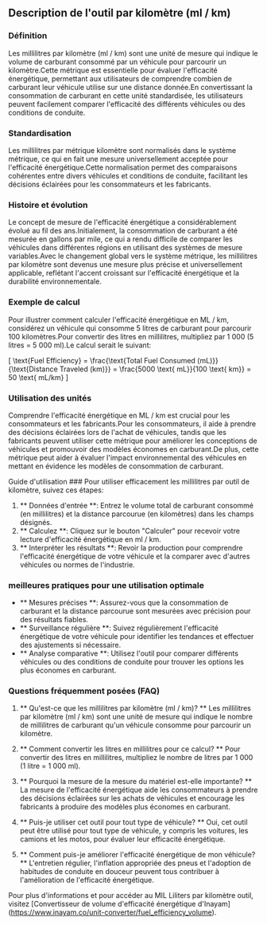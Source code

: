 ## Description de l'outil par kilomètre (ml / km)

### Définition
Les millilitres par kilomètre (ml / km) sont une unité de mesure qui indique le volume de carburant consommé par un véhicule pour parcourir un kilomètre.Cette métrique est essentielle pour évaluer l'efficacité énergétique, permettant aux utilisateurs de comprendre combien de carburant leur véhicule utilise sur une distance donnée.En convertissant la consommation de carburant en cette unité standardisée, les utilisateurs peuvent facilement comparer l'efficacité des différents véhicules ou des conditions de conduite.

### Standardisation
Les millilitres par métrique kilomètre sont normalisés dans le système métrique, ce qui en fait une mesure universellement acceptée pour l'efficacité énergétique.Cette normalisation permet des comparaisons cohérentes entre divers véhicules et conditions de conduite, facilitant les décisions éclairées pour les consommateurs et les fabricants.

### Histoire et évolution
Le concept de mesure de l'efficacité énergétique a considérablement évolué au fil des ans.Initialement, la consommation de carburant a été mesurée en gallons par mile, ce qui a rendu difficile de comparer les véhicules dans différentes régions en utilisant des systèmes de mesure variables.Avec le changement global vers le système métrique, les millilitres par kilomètre sont devenus une mesure plus précise et universellement applicable, reflétant l'accent croissant sur l'efficacité énergétique et la durabilité environnementale.

### Exemple de calcul
Pour illustrer comment calculer l'efficacité énergétique en ML / km, considérez un véhicule qui consomme 5 litres de carburant pour parcourir 100 kilomètres.Pour convertir des litres en millilitres, multipliez par 1 000 (5 litres = 5 000 ml).Le calcul serait le suivant:

\[ \text{Fuel Efficiency} = \frac{\text{Total Fuel Consumed (mL)}}{\text{Distance Traveled (km)}} = \frac{5000 \text{ mL}}{100 \text{ km}} = 50 \text{ mL/km} \]

### Utilisation des unités
Comprendre l'efficacité énergétique en ML / km est crucial pour les consommateurs et les fabricants.Pour les consommateurs, il aide à prendre des décisions éclairées lors de l'achat de véhicules, tandis que les fabricants peuvent utiliser cette métrique pour améliorer les conceptions de véhicules et promouvoir des modèles économes en carburant.De plus, cette métrique peut aider à évaluer l'impact environnemental des véhicules en mettant en évidence les modèles de consommation de carburant.

Guide d'utilisation ###
Pour utiliser efficacement les millilitres par outil de kilomètre, suivez ces étapes:
1. ** Données d'entrée **: Entrez le volume total de carburant consommé (en millilitres) et la distance parcourue (en kilomètres) dans les champs désignés.
2. ** Calculez **: Cliquez sur le bouton "Calculer" pour recevoir votre lecture d'efficacité énergétique en ml / km.
3. ** Interpréter les résultats **: Revoir la production pour comprendre l'efficacité énergétique de votre véhicule et la comparer avec d'autres véhicules ou normes de l'industrie.

### meilleures pratiques pour une utilisation optimale
- ** Mesures précises **: Assurez-vous que la consommation de carburant et la distance parcourue sont mesurées avec précision pour des résultats fiables.
- ** Surveillance régulière **: Suivez régulièrement l'efficacité énergétique de votre véhicule pour identifier les tendances et effectuer des ajustements si nécessaire.
- ** Analyse comparative **: Utilisez l'outil pour comparer différents véhicules ou des conditions de conduite pour trouver les options les plus économes en carburant.

### Questions fréquemment posées (FAQ)

1. ** Qu'est-ce que les millilitres par kilomètre (ml / km)? **
Les millilitres par kilomètre (ml / km) sont une unité de mesure qui indique le nombre de millilitres de carburant qu'un véhicule consomme pour parcourir un kilomètre.

2. ** Comment convertir les litres en millilitres pour ce calcul? **
Pour convertir des litres en millilitres, multipliez le nombre de litres par 1 000 (1 litre = 1 000 ml).

3. ** Pourquoi la mesure de la mesure du matériel est-elle importante? **
La mesure de l'efficacité énergétique aide les consommateurs à prendre des décisions éclairées sur les achats de véhicules et encourage les fabricants à produire des modèles plus économes en carburant.

4. ** Puis-je utiliser cet outil pour tout type de véhicule? **
Oui, cet outil peut être utilisé pour tout type de véhicule, y compris les voitures, les camions et les motos, pour évaluer leur efficacité énergétique.

5. ** Comment puis-je améliorer l'efficacité énergétique de mon véhicule? **
L'entretien régulier, l'inflation appropriée des pneus et l'adoption de habitudes de conduite en douceur peuvent tous contribuer à l'amélioration de l'efficacité énergétique.

Pour plus d'informations et pour accéder au MIL Liliters par kilomètre outil, visitez [Convertisseur de volume d'efficacité énergétique d'Inayam] (https://www.inayam.co/unit-converter/fuel_efficiency_volume).